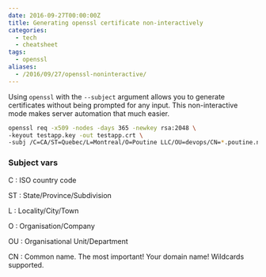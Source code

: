 ```yaml
---
date: 2016-09-27T00:00:00Z
title: Generating openssl certificate non-interactively
categories:
  - tech
  - cheatsheet
tags:
  - openssl
aliases:
  - /2016/09/27/openssl-noninteractive/
---
```


Using `openssl` with the `--subject` argument allows you to generate certificates
without being prompted for any input. This non-interactive mode makes server
automation that much easier.

<!--more-->

```bash
openssl req -x509 -nodes -days 365 -newkey rsa:2048 \
-keyout testapp.key -out testapp.crt \
-subj /C=CA/ST=Quebec/L=Montreal/O=Poutine LLC/OU=devops/CN=*.poutine.net
```

### Subject vars

C
: ISO country code

ST
: State/Province/Subdivision

L
: Locality/City/Town

O
: Organisation/Company

OU
: Organisational Unit/Department

CN
: Common name. The most important! Your domain name! Wildcards supported.
